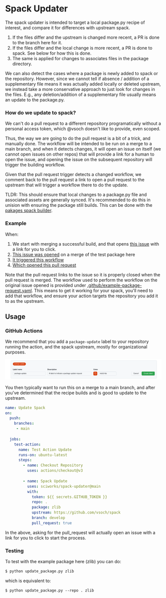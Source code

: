 # Spack Updater

The spack updater is intended to target a local package.py recipe of interest,
and compare it for differences with upstream spack.

1. If the files differ and the upstream is changed more recent, a PR is done to the branch here for it.
2. If the files differ and the local change is more recent, a PR is done to spack. See below for how this is done.
3. The same is applied for changes to associates files in the package directory.

We can also detect the cases where a package is newly added to spack or the repository.
However, since we cannot tell if absence / addition of a supplementary file means
it was actually added locally or deleted upstream, we instead take a more conservative
approach to just look for changes in the files. E.g., any deletion/addition of a supplementary
file usually means an update to the package.py.

### How do we update to spack?

We can't do a pull request to a different repository programatically without a
personal access token, which @vsoch doesn't like to provide, even scoped.

Thus, the way we are going to do the pull request is a bit of a trick, and manually done.
The workflow will be intended to be run on a merge to a main branch, and when it detects
changes, it will open an issue on itself (we cannot open issues on other repos)
that will provide a link for a human to open the issue, and opening the issue
on the subsequent repository will trigger the building workflow.

Given that the pull request trigger detects a changed workflow, we comment
back to the pull request a link to open a pull request to the upstream that will
trigger a workflow there to do the update.

TLDR: This should ensure that local changes to a package.py file and associated assets
are generally synced. It's recommended to do this in unision with ensuring the package
still builds. This can be done with the [pakages spack builder](https://syspack.github.io/pakages/).

### Example

When:

 1. We start with merging a successful build, and that opens [this issue](https://github.com/sciworks/spack-updater/issues/19) with a link for you to click.
 2. [This issue was opened](https://github.com/researchapps/spack/issues/2) on a merge of the test package here
 3. [It triggered this workflow](https://github.com/researchapps/spack/runs/7708080894?check_suite_focus=true)
 4. [Which opened this pull request](https://github.com/researchapps/spack/pull/4)

Note that the pull request links to the issue so it is properly closed when the pull request is merged.
The workflow used to perform the workflow on the original issue opened is provided under [.github/example-package-request.yaml](.github/example-package-request.yaml). This means to get it working for your spack,
you'll need to add that workflow, and ensure your action targets the repository you add it to
as the upstream.

## Usage

### GitHub Actions

We recommend that you add a `package-update` label to your repository running the action,
and the spack upstream, mostly for organizational purposes.

![img/label.png](img/label.png)

You then typically want to run this on a merge to a main branch, and after you've determined
that the recipe builds and is good to update to the upstream.

```yaml
name: Update Spack
on:
  push:
    branches:
     - main

  jobs:
    test-action:
      name: Test Action Update
      runs-on: ubuntu-latest
      steps:
        - name: Checkout Repository
          uses: actions/checkout@v3

        - name: Spack Update
          uses: sciworks/spack-updater@main
          with:
            token: ${{ secrets.GITHUB_TOKEN }}
            repo: .
            package: zlib
            upstream: https://github.com/vsoch/spack
            branch: develop
            pull_request: true
```

In the above, asking for the pull_request will actually open an issue with
a link for you to click to start the process.

### Testing

To test with the example package here (zlib) you can do:

```bash
$ python update_package.py zlib
```

which is equivalent to:

```
$ python update_package.py --repo . zlib
```
